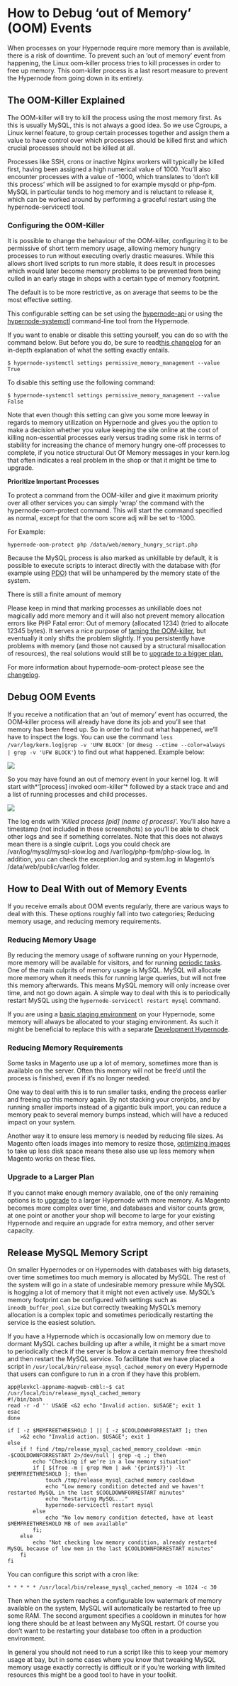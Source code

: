 <!-- source: https://support.hypernode.com/en/troubleshooting/performance/how-to-debug-out-of-memory-oom-events/ -->
# How to Debug ‘out of Memory’ (OOM) Events

When processes on your Hypernode require more memory than is available, there is a risk of downtime. To prevent such an ‘out of memory’ event from happening, the Linux oom-killer process tries to kill processes in order to free up memory. This oom-killer process is a last resort measure to prevent the Hypernode from going down in its entirety.


The OOM-Killer Explained
------------------------

The OOM-killer will try to kill the process using the most memory first. As this is usually MySQL, this is not always a good idea. So we use Cgroups, a Linux kernel feature, to group certain processes together and assign them a value to have control over which processes should be killed first and which crucial processes should not be killed at all.

Processes like SSH, crons or inactive Nginx workers will typically be killed first, having been assigned a high numerical value of 1000. You’ll also encounter processes with a value of -1000, which translates to ‘don’t kill this process’ which will be assigned to for example mysqld or php-fpm. MySQL in particular tends to hog memory and is reluctant to release it, which can be worked around by performing a graceful restart using the hypernode-servicectl tool.

### Configuring the OOM-Killer

It is possible to change the behaviour of the OOM-killer, configuring it to be permissive of short term memory usage, allowing memory hungry processes to run without executing overly drastic measures. While this allows short lived scripts to run more stable, it does result in processes which would later become memory problems to be prevented from being culled in an early stage in shops with a certain type of memory footprint.

The default is to be more restrictive, as on average that seems to be the most effective setting.

This configurable setting can be set using the [hypernode-api](https://community.hypernode.io/#/Documentation/hypernode-api/README) or using the [hypernode-systemctl](https://community.hypernode.io/#/Documentation/hypernode-api/settings/README) command-line tool from the Hypernode.

If you want to enable or disable this setting yourself, you can do so with the command below. But before you do, be sure to read[this changelog](https://changelog.hypernode.com/changelog/release-5874-better-out-of-memory-pattern-detection-for-preventive-non-essential-process-slaying/) for an in-depth explanation of what the setting exactly entails.

```nginx
$ hypernode-systemctl settings permissive_memory_management --value True
```
To disable this setting use the following command:

```nginx
$ hypernode-systemctl settings permissive_memory_management --value False
```
Note that even though this setting can give you some more leeway in regards to memory utilization on Hypernode and gives you the option to make a decision whether you value keeping the site online at the cost of killing non-essential processes early versus trading some risk in terms of stability for increasing the chance of memory hungry one-off processes to complete, if you notice structural Out Of Memory messages in your kern.log that often indicates a real problem in the shop or that it might be time to upgrade.

**Prioritize Important Processes**

To protect a command from the OOM-killer and give it maximum priority over all other services you can simply ‘wrap’ the command with the hypernode-oom-protect command. This will start the command specified as normal, except for that the oom score adj will be set to -1000.

For Example:

`hypernode-oom-protect php /data/web/memory_hungry_script.php`

Because the MySQL process is also marked as unkillable by default, it is possible to execute scripts to interact directly with the database with (for example using [PDO](http://php.net/manual/en/ref.pdo-mysql.php)) that will be unhampered by the memory state of the system.

There is still a finite amount of memory

Please keep in mind that marking processes as unkillable does not magically add more memory and it will also not prevent memory allocation errors like PHP Fatal error: Out of memory (allocated 1234) (tried to allocate 12345 bytes). It serves a nice purpose of [taming the OOM-killer](https://lwn.net/Articles/317814/), but eventually it only shifts the problem slightly. If you persistently have problems with memory (and those not caused by a structural misallocation of resources), the real solutions would still be to [upgrade to a bigger plan.](https://www.hypernode.com/magento-hosting-plans/)

For more information about hypernode-oom-protect please see the [changelog](https://changelog.hypernode.com/changelog/release-6202-mark-processes-as-unkillable-when-out-of-memory/).

Debug OOM Events
----------------

If you receive a notification that an ‘out of memory’ event has occurred, the OOM-killer process will already have done its job and you’ll see that memory has been freed up. So in order to find out what happened, we’ll have to inspect the logs. You can use the command `less /var/log/kern.log|grep -v 'UFW BLOCK'` (or `dmesg --ctime --color=always | grep -v 'UFW BLOCK'`) to find out what happened. Example below:

![](_res/9nkno19vwnKiKurVVTlGYteTtH2vlIt8Zg.png)

So you may have found an out of memory event in your kernel log. It will start with*‘[process] invoked oom-killer’* followed by a stack trace and and a list of running processes and child processes.

![](_res/QkACqkfX9oGO8bG9aiI_9pxiFKopQSXimw.png)

The log ends with ‘*Killed process [pid] (name of process)*’. You’ll also have a timestamp (not included in these screenshots) so you’ll be able to check other logs and see if something correlates. Note that this does not always mean there is a single culprit. Logs you could check are /var/log/mysql/mysql-slow.log and /var/log/php-fpm/php-slow.log. In addition, you can check the exception.log and system.log in Magento’s /data/web/public/var/log folder.

How to Deal With out of Memory Events
-------------------------------------

If you receive emails about OOM events regularly, there are various ways to deal with this. These options roughly fall into two categories; Reducing memory usage, and reducing memory requirements. 

### Reducing Memory Usage

By reducing the memory usage of software running on your Hypernode, more memory will be available for visitors, and for running [periodic tasks](https://support.hypernode.com/knowledgebase/configure-cronjobs-on-hypernode/). One of the main culprits of memory usage is MySQL. MySQL will allocate more memory when it needs this for running large queries, but will not free this memory afterwards. This means MySQL memory will only increase over time, and not go down again. A simple way to deal with this is to periodically restart MySQL using the `hypernode-servicectl restart mysql` command.

If you are using a [basic staging environment](https://support.hypernode.com/knowledgebase/using-a-basic-staging-environment-magento2/) on your Hypernode, some memory will always be allocated to your staging environment. As such it might be beneficial to replace this with a separate [Development Hypernode](https://support.hypernode.com/knowledgebase/development-plans-for-your-magento-shop/).

### Reducing Memory Requirements

Some tasks in Magento use up a lot of memory, sometimes more than is available on the server. Often this memory will not be free’d until the process is finished, even if it’s no longer needed.

One way to deal with this is to run smaller tasks, ending the process earlier and freeing up this memory again. By not stacking your cronjobs, and by running smaller imports instead of a gigantic bulk import, you can reduce a memory peak to several memory bumps instead, which will have a reduced impact on your system.

Another way it to ensure less memory is needed by reducing file sizes. As Magento often loads images into memory to resize those, [optimizing images](https://support.hypernode.com/knowledgebase/magento-image-optimization-howto/) to take up less disk space means these also use up less memory when Magento works on these files.

### Upgrade to a Larger Plan

If you cannot make enough memory available, one of the only remaining options is to [upgrade](https://www.hypernode.com/magento-hosting-plans/) to a larger Hypernode with more memory. As Magento becomes more complex over time, and databases and visitor counts grow, at one point or another your shop will become to large for your existing Hypernode and require an upgrade for extra memory, and other server capacity.

Release MySQL Memory Script
---------------------------

On smaller Hypernodes or on Hypernodes with databases with big datasets, over time sometimes too much memory is allocated by MySQL. The rest of the system will go in a state of undesirable memory pressure while MySQL is hogging a lot of memory that it might not even actively use. MySQL’s memory footprint can be configured with settings such as `innodb_buffer_pool_size` but correctly tweaking MySQL’s memory allocation is a complex topic and sometimes periodically restarting the service is the easiest solution.

If you have a Hypernode which is occasionally low on memory due to dormant MySQL caches building up after a while, it might be a smart move to periodically check if the server is below a certain memory free threshold and then restart the MySQL service. To facilitate that we have placed a script in `/usr/local/bin/release_mysql_cached_memory` on every Hypernode that users can configure to run in a cron if they have this problem.

```nginx
app@levkcl-appname-magweb-cmbl:~$ cat /usr/local/bin/release_mysql_cached_memory
#!/bin/bash
read -r -d '' USAGE <&2 echo "Invalid action. $USAGE"; exit 1
esac
done

if [ -z $MEMFREETHRESHOLD ] || [ -z $COOLDOWNFORRESTART ]; then
    >&2 echo "Invalid action. $USAGE"; exit 1
else
    if ! find /tmp/release_mysql_cached_memory_cooldown -mmin -$COOLDOWNFORRESTART 2>/dev/null | grep -q .; then
        echo "Checking if we're in a low memory situation"
        if [ $(free -m | grep Mem | awk '{print$7}') -lt $MEMFREETHRESHOLD ]; then
            touch /tmp/release_mysql_cached_memory_cooldown
            echo "Low memory condition detected and we haven't restarted MySQL in the last $COOLDOWNFORRESTART minutes"
            echo "Restarting MySQL..."
            hypernode-servicectl restart mysql
        else
            echo "No low memory condition detected, have at least $MEMFREETHRESHOLD MB of mem available"
        fi;
    else
        echo "Not checking low memory condition, already restarted MySQL because of low mem in the last $COOLDOWNFORRESTART minutes"
    fi
fi
```
You can configure this script with a cron like:

```nginx
* * * * * /usr/local/bin/release_mysql_cached_memory -m 1024 -c 30

```
Then when the system reaches a configurable low watermark of memory available on the system, MySQL will automatically be restarted to free up some RAM. The second argument specifies a cooldown in minutes for how long there should be at least between any MySQL restart. Of course you don’t want to be restarting your database too often in a production environment.

In general you should not need to run a script like this to keep your memory usage at bay, but in some cases where you know that tweaking MySQL memory usage exactly correctly is difficult or if you’re working with limited resources this might be a good tool to have in your toolkit.
